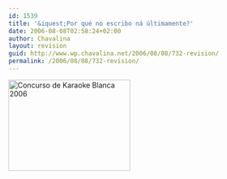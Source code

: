 ```yaml
---
id: 1539
title: '&iquest;Por qué no escribo ná últimamente?'
date: 2006-08-08T02:58:24+02:00
author: Chavalina
layout: revision
guid: http://www.wp.chavalina.net/2006/08/08/732-revision/
permalink: /2006/08/08/732-revision/
---
```

<p class="imgcentro">
  <a href="http://www.flickr.com/photos/chavalina/209940175/" title="Photo Sharing"><img src="http://static.flickr.com/95/209940175_dd42d13467_m.jpg" width="240" height="180" alt="Concurso de Karaoke Blanca 2006" /></a>
</p>